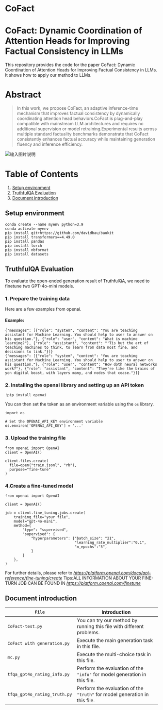 # CoFact

# CoFact: Dynamic Coordination of Attention Heads for Improving Factual Consistency in LLMs

This repository provides the code for the paper CoFact: Dynamic Coordination of Attention Heads for Improving Factual Consistency in LLMs. It shows how to apply our method to LLMs.


# Abstract

> In this work, we propose CoFact, an adaptive inference-time mechanism that improves factual consistency by dynamically coordinating attention head behaviors.CoFact is plug-and-play compatible with mainstream LLM architectures and requires no additional supervision or model retraining.Experimental results across multiple standard factuality benchmarks demonstrate that CoFact consistently enhances factual accuracy while maintaining generation fluency and inference efficiency.


   ![输入图片说明](/imgs/2025-05-15/v6k4veVPsViCVWn0.png)


# Table of Contents

 1. [Setup environment](#setup-environment)
 2. [TruthfulQA Evaluation](#truthfulqa-evaluation)
 3. [Document introduction](#document-introduction)

## Setup environment
```
conda create --name myenv python=3.9
conda activate myenv
pip install git+https://github.com/davidbau/baukit
pip install transformers==4.49.0
pip install pandas
pip install torch
pip install nbformat
pip install datasets 
```

## TruthfulQA Evaluation

To evaluate the open-ended generation result of TruthfulQA, we need to finetune two GPT-4o-mini models.
### 1. Prepare the training data
Here are a few examples from openai.
#### Example:
```
{"messages": [{"role": "system", "content": "You are teaching assistant for Machine Learning. You should help to user to answer on his question."}, {"role": "user", "content": "What is machine learning?"}, {"role": "assistant", "content": "'Tis but the art of teaching machines to think, to learn from data most fine, and decisions to link."}]}
{"messages": [{"role": "system", "content": "You are teaching assistant for Machine Learning. You should help to user to answer on his question."}, {"role": "user", "content": "How doth neural networks work?"}, {"role": "assistant", "content": "They're like the brains of yon digital beast, with layers many, and nodes that cease."}]}
```
### 2.  Installing the openai library and setting up an API token
```
!pip install openai
```
You can then set the token as an environment variable using the `os` library.
```
import os

# Set the OPENAI_API_KEY environment variable
os.environ['OPENAI_API_KEY'] = '...'
```
### 3. Upload the training file
```
from openai import OpenAI
client = OpenAI()

client.files.create(
  file=open("train.jsonl", "rb"),
  purpose="fine-tune"
)
```
### 4.Create a fine-tuned model
```
from openai import OpenAI

client = OpenAI()

job = client.fine_tuning.jobs.create(
    training_file="your file",
    model="gpt-4o-mini",
    method={
        "type": "supervised",
        "supervised": {
            "hyperparameters": {"batch_size": "21",
                                "learning_rate_multiplier":"0.1",
                                "n_epochs":"5",
            }
        }
    },
)
```
For further details, please refer to 
*https://platform.openai.com/docs/api-reference/fine-tuning/create*
Tips:ALL INFORMATION ABOUT YOUR FINE-TURN JOB CAN BE FOUND IN *https://platform.openai.com/finetune* 

## Document introduction
| `File`             | Introduction       |
|------------------------------|----------------------------------------------------------------------------|
| `CoFact-test.py`  | You can try our method by running this file with different problems. 
| `CoFact with generation.py`  | Execute the main generation task in this file.                             |
| `mc.py`                      | Execute the multi-choice task in this file.                                |
| `tfqa_gpt4o_rating_info.py`  | Perform the evaluation of the `"info"` for model generation in this file.  |
| `tfqa_gpt4o_rating_truth.py` | Perform the evaluation of the `"truth"` for model generation in this file. |
